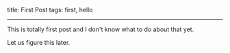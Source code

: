 title: First Post
tags: first, hello

----

This is totally first post and I don't know what to do about that yet.

Let us figure this later.
